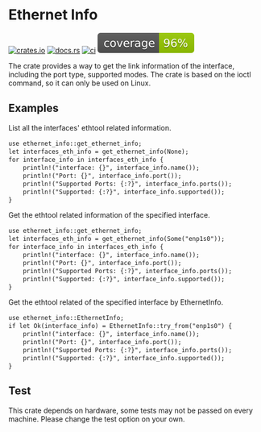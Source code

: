 Ethernet Info
====================
[![crates.io](https://img.shields.io/crates/v/ethernet-info)](https://crates.io/crates/ethernet-info)
[![docs.rs](https://img.shields.io/docsrs/ethernet-info)](https://docs.rs/ethernet-info)
[![ci](https://github.com/ssfdust/ethernet-info-rs/actions/workflows/coverage.yml/badge.svg)](https://github.com/ssfdust/ethernet-info-rs/actions/workflows/coverage.yml)
[![coverage](https://raw.githubusercontent.com/ssfdust/ethernet-info-rs/main/assets/flat.svg)](https://github.com/ssfdust/ethernet-info-rs/actions/workflows/coverage.yml)

The crate provides a way to get the link information of the interface, including
the port type, supported modes.
The crate is based on the ioctl command, so it can only be used on Linux.

Examples
----------------
List all the interfaces' ethtool related information.
```
use ethernet_info::get_ethernet_info;
let interfaces_eth_info = get_ethernet_info(None);
for interface_info in interfaces_eth_info {
    println!("interface: {}", interface_info.name());
    println!("Port: {}", interface_info.port());
    println!("Supported Ports: {:?}", interface_info.ports());
    println!("Supported: {:?}", interface_info.supported());
}
```

Get the ethtool related information of the specified interface.
```
use ethernet_info::get_ethernet_info;
let interfaces_eth_info = get_ethernet_info(Some("enp1s0"));
for interface_info in interfaces_eth_info {
    println!("interface: {}", interface_info.name());
    println!("Port: {}", interface_info.port());
    println!("Supported Ports: {:?}", interface_info.ports());
    println!("Supported: {:?}", interface_info.supported());
}
```

Get the ethtool related of the specified interface by EthernetInfo.
```
use ethernet_info::EthernetInfo;
if let Ok(interface_info) = EthernetInfo::try_from("enp1s0") {
    println!("interface: {}", interface_info.name());
    println!("Port: {}", interface_info.port());
    println!("Supported Ports: {:?}", interface_info.ports());
    println!("Supported: {:?}", interface_info.supported());
}
```

Test
-------------

This crate depends on hardware, some tests may not be passed on every machine.
Please change the test option on your own.
